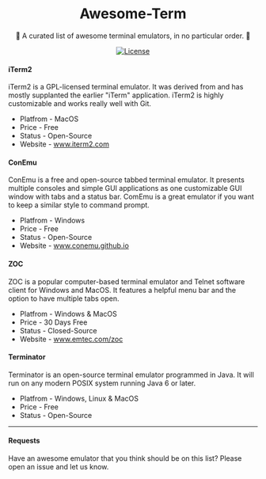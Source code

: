 <h1 align="center"> Awesome-Term </h1>
<p align="center"> 📡 A curated list of awesome terminal emulators, in no particular order. 📡</p>
<p align="center">
  <a href="http://vutondesign.com/MyMIT"><img src="https://img.shields.io/badge/license-MIT-blue.svg" alt="License"></a>
</p>

#### iTerm2
iTerm2 is a GPL-licensed terminal emulator. It was derived from and has mostly supplanted the earlier "iTerm" application. iTerm2 is highly customizable and works really well with Git.

- Platfrom - MacOS
- Price - Free
- Status - Open-Source
- Website - www.iterm2.com

#### ConEmu
ConEmu is a free and open-source tabbed terminal emulator. It presents multiple consoles and simple GUI applications as one customizable GUI window with tabs and a status bar. ComEmu is a great emulator if you want to keep a similar style to command prompt.

- Platfrom - Windows
- Price - Free
- Status - Open-Source
- Website - www.conemu.github.io

#### ZOC
ZOC is a popular computer-based terminal emulator and Telnet software client for Windows and MacOS. It features a helpful menu bar and the option to have multiple tabs open.

- Platfrom - Windows & MacOS
- Price - 30 Days Free
- Status - Closed-Source
- Website - www.emtec.com/zoc


#### Terminator 
Terminator is an open-source terminal emulator programmed in Java. It will run on any modern POSIX system running Java 6 or later. 

- Platfrom - Windows, Linux & MacOS
- Price - Free
- Status - Open-Source

----

#### Requests
Have an awesome emulator that you think should be on this list? Please open an issue and let us know.

